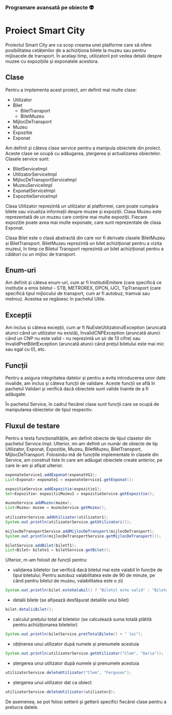 ### Programare avansată pe obiecte :alien:

# Proiect Smart City 

Proiectul Smart City are ca scop crearea unei platforme care să ofere posibilitatea cetățenilor de a achiziționa bilete la muzeu sau pentru mijloacele de transport. 
În același timp, utilizatorii pot vedea detalii despre muzee cu expozițiile și exponatele acestora.

## Clase

Pentru a implementa acest proiect, am definit mai multe clase:

- Utilizator
- Bilet
  - BiletTransport
  - BiletMuzeu
- MijlocDeTransport
- Muzeu
- Expozitie
- Exponat

Am definit și câteva clase service pentru a manipula obiectele din proiect. Aceste clase se ocupă cu adăugarea, ștergerea și actualizarea obiectelor. Clasele service 
sunt:
- BiletServiceImpl
- UtilizatorServiceImpl
- MijlocDeTransportServiceImpl
- MuzeuServiceImpl
- ExponatServiceImpl
- ExpozitieServiceImpl 


Clasa Utilizator reprezintă un utilizator al platformei, care poate cumpăra bilete sau vizualiza informații despre muzee și expoziții. Clasa Muzeu este reprezentată 
de un muzeu care conține mai multe expoziții. Fiecare expoziție poate avea mai multe exponate, care sunt reprezentate de clasa Exponat.

Clasa Bilet este o clasă abstractă din care vor fi derivate clasele BiletMuzeu și BiletTransport. BiletMuzeu reprezintă un bilet achiziționat pentru a vizita muzeul, 
în timp ce Biletul Transport reprezintă un bilet achiziționat pentru a călători cu un mijloc de transport.

## Enum-uri

Am definit și câteva enum-uri, cum ar fi InstitutiiEmitere (care specifică ce instituție a emis biletul - STB, METROREX, DPCN, IJC), TipTransport (care 
specifică tipul mijlocului de transport, cum ar fi autobuz, tramvai sau metrou). Acestea se regăsesc în pachetul Utile.

## Excepții

Am inclus și câteva excepții, cum ar fi NuEsteUtilizatorulException (aruncată atunci când un utilizator nu există), InvalidCNPException (aruncată atunci când un CNP 
nu este valid - nu reprezintă un șir de 13 cifre) sau InvalidPretBiletException (aruncată atunci când prețul biletului este mai mic sau egal cu 0), etc.

## Funcții

Pentru a asigura integritatea datelor și pentru a evita introducerea unor date invalide, am inclus și câteva funcții de validare. Aceste funcții se află în pachetul 
Validari și verifică dacă obiectele sunt valide înainte de a fi adăugate.

În pachetul Service, în cadrul fiecărei clase sunt funcții care se ocupă de manipularea obiectelor de tipul respectiv. 

## Fluxul de testare

Pentru a testa funcționalitățile, am definit obiecte de tipul claselor din pachetul Service.Impl. Ulterior, mi-am definit un număr de obiecte de tip Utilizator, 
Exponat, Expoziție, Muzeu, BiletMuzeu, BiletTransport, MijlocDeTransport. Folosindu-mă de funcțiile implementate în clasele din Service, am construit liste în care 
am adăugat obiectele create anterior, pe care le-am și afișat ulterior. 
``` Java
exponateService1.addExponat(exponatVG1);
List<Exponat> exponate1 = exponateService1.getExponat();

expozitieService.addExpozitie(expozitie1);
Set<Expozitie> expozitiiMuzeu1 = expozitieService.getExpozitie();

muzeuService.addMuzeu(muzeu);
List<Muzeu> muzee = muzeuService.getMuzeu();
 
utilizatorService.addUtilizator(utilizator1);
System.out.println(utilizatorService.getUtilizatori());

mijlocDeTransportService.addMijlocDeTransport(mijlocDeTransport);
System.out.println(mijlocDeTransportService.getMijlocDeTransport());

biletService.addBilet(biletT1);
List<Bilet> bilete1 = biletService.getBilet();
```

Ulterior, m-am folosit de funcții pentru:
- validarea biletelor (se verifică dacă biletul mai este valabil în funcție de tipul biletului; Pentru autobuz valabilitatea este de 90 de minute, pe când pentru 
biletul de muzeu, valabilitatea este o zi)
```Java
System.out.println(bilet.esteValabil() ? "Biletul este valid" : "Biletul a expirat");
```
- detalii bilete (se afișează desfășurat detaliile unui bilet)
```Java
bilet.detaliiBilet();
```
- calculul prețului total al biletelor (se calculează suma totală plătită pentru achiziționarea biletelor)
```Java
System.out.println(biletService.pretTotalBilete() + " lei");
```
- obținerea unui utilizator după numele și prenumele acestuia 
```Java
System.out.println(utilizatorService.getUtilizator("Clem", "Daria"));
```
- ștergerea unui utilizator după numele și prenumele acestuia
```Java
utilizatorService.deleteUtilizator("Clem", "Ferguson");
```
- ștergerea unui utilizator dat ca obiect
```Java
utilizatorService.deleteUtilizator(utilizator2);
```

De asemenea, se pot folosi setterii și getterii specifici fiecărei clase pentru a prelucra datele.
